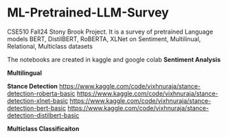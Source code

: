 # ML-Pretrained-LLM-Survey
CSE510 Fall24 Stony Brook Project. It is a survey of pretrained Language models BERT, DistilBERT, RoBERTA, XLNet on Sentiment, Multilinual, Relational, Multiclass datasets

The notebooks are created in kaggle and google colab
**Sentiment Analysis** 

**Multilingual**

**Stance Detection**
https://www.kaggle.com/code/vixhnuraja/stance-detection-roberta-basic
https://www.kaggle.com/code/vixhnuraja/stance-detection-xlnet-basic
https://www.kaggle.com/code/vixhnuraja/stance-detection-bert-basic
https://www.kaggle.com/code/vixhnuraja/stance-detection-distilbert-basic

**Multiclass Classificaiton**
